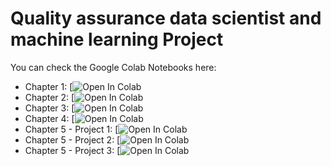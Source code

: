 # Quality assurance data scientist and machine learning Project


You can check the Google Colab Notebooks here:
  * Chapter 1: [![Open In Colab](https://colab.research.google.com/github/alinemati45/Quality-assurance-data-scientist-and-machine-learning/blob/main/Chapter%201.ipynb)
  * Chapter 2: [![Open In Colab](https://colab.research.google.com/github/alinemati45/Quality-assurance-data-scientist-and-machine-learning/blob/main/Chapter%202.ipynb)
  * Chapter 3: [![Open In Colab](https://colab.research.google.com/github/alinemati45/Quality-assurance-data-scientist-and-machine-learning/blob/main/Chapter%203.ipynb)
  * Chapter 4: [![Open In Colab](https://colab.research.google.com/github/alinemati45/Quality-assurance-data-scientist-and-machine-learning/blob/main/Chapter%204.ipynb)
  * Chapter 5 - Project 1: [![Open In Colab](https://colab.research.google.com/github/alinemati45/Quality-assurance-data-scientist-and-machine-learning/blob/main/Chapter%205%20-%20Project%201.ipynb)  
  * Chapter 5 - Project 2: [![Open In Colab](https://colab.research.google.com/github/alinemati45/Quality-assurance-data-scientist-and-machine-learning/blob/main/Chapter%205%20-%20Project%202.ipynb)  
  * Chapter 5 - Project 3: [![Open In Colab](https://colab.research.google.com/github/alinemati45/Quality-assurance-data-scientist-and-machine-learning/blob/main/Chapter%205%20-%20Project%203.ipynb)  
